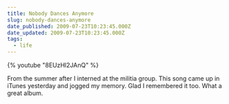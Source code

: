 ```yaml
---
title: Nobody Dances Anymore
slug: nobody-dances-anymore
date_published: 2009-07-23T10:23:45.000Z
date_updated: 2009-07-23T10:23:45.000Z
tags:
  - life
---
```


{% youtube "8EUzHl2JAnQ" %}

From the summer after I interned at the militia group. This song came up in iTunes yesterday and jogged my memory. Glad I remembered it too. What a great album.
